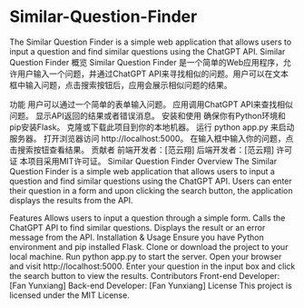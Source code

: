 # Similar-Question-Finder
The Similar Question Finder is a simple web application that allows users to input a question and find similar questions using the ChatGPT API. 
Similar Question Finder
概览
Similar Question Finder 是一个简单的Web应用程序，允许用户输入一个问题，并通过ChatGPT API来寻找相似的问题。用户可以在文本框中输入问题，点击搜索按钮后，应用会展示相似问题的结果。

功能
用户可以通过一个简单的表单输入问题。
应用调用ChatGPT API来查找相似问题。
显示API返回的结果或者错误消息。
安装和使用
确保你有Python环境和pip安装Flask。
克隆或下载此项目到你的本地机器。
运行 python app.py 来启动服务器。
打开浏览器访问 http://localhost:5000。
在输入框中输入你的问题，点击搜索按钮查看结果。
贡献者
前端开发者：[范云翔]
后端开发者：[范云翔]
许可证
本项目采用MIT许可证。
Similar Question Finder
Overview
The Similar Question Finder is a simple web application that allows users to input a question and find similar questions using the ChatGPT API. Users can enter their question in a form and upon clicking the search button, the application displays the results from the API.

Features
Allows users to input a question through a simple form.
Calls the ChatGPT API to find similar questions.
Displays the result or an error message from the API.
Installation & Usage
Ensure you have Python environment and pip installed Flask.
Clone or download the project to your local machine.
Run python app.py to start the server.
Open your browser and visit http://localhost:5000.
Enter your question in the input box and click the search button to view the results.
Contributors
Front-end Developer: [Fan Yunxiang]
Back-end Developer: [Fan Yunxiang]
License
This project is licensed under the MIT License.
